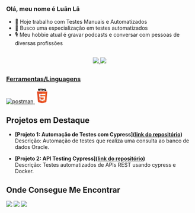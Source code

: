 ### Olá, meu nome é Luãn Lã

- 🔭 Hoje trabalho com Testes Manuais e Automatizados
- 🤖 Busco uma especialização em testes automatizados
- 🎙️ Meu hobbie atual é gravar podcasts e conversar com pessoas de diversas profissões

##

<div align="center">
  <a href="https://github.com/LuanMarcosCosta">
  <img height="180em" src="https://github-readme-stats.vercel.app/api?username=LuanMarcosCosta&show_icons=true&theme=dark&include_all_commits=true&count_private=true"/>
  <img height="180em" src="https://github-readme-stats.vercel.app/api/top-langs/?username=LuanMarcosCosta&layout=compact&langs_count=7&theme=dark"/>
</div>

##

### Ferramentas/Linguagens 
<p>
  <img alt="postman" height="40" width="40" src="https://www.svgrepo.com/download/354202/postman-icon.svg">
  <a href="https://www.w3.org/html/" target="_blank" rel="noreferrer"> <img src="https://raw.githubusercontent.com/devicons/devicon/master/icons/html5/html5-original-wordmark.svg" alt="html5" width="40" height="40"/> </a>
  
</p>

## Projetos em Destaque

- **[Projeto 1: Automação de Testes com Cypress]([link do repositório](https://github.com/LuanMarcosCosta/connect_db))**  
  Descrição: Automação de testes que realiza uma consulta ao banco de dados Oracle.

- **[Projeto 2: API Testing Cypress]([link do repositório](https://github.com/LuanMarcosCosta/cypress-intermediarios))**  
  Descrição: Testes automatizados de APIs REST usando cypress e Docker.
 
 ##
 
 ## Onde Consegue Me Encontrar
 <div>
 <a href="https://www.linkedin.com/in/luancosta23/" target="_blank"><img src="https://img.shields.io/badge/-LinkedIn-%230077B5?style=for-the-badge&logo=linkedin&logoColor=white" target="_blank"></a> 
 <a href = "mailto:luanb07@gmail.com"><img src="https://img.shields.io/badge/Gmail-D14836?style=for-the-badge&logo=gmail&logoColor=white" target="_blank"></a>
 <a href="https://www.instagram.com/luan_costa_21/" target="_blank"><img src="https://img.shields.io/badge/-Instagram-%23E4405F?style=for-the-badge&logo=instagram&logoColor=white" target="_blank"></a>
 </div>
 
 
